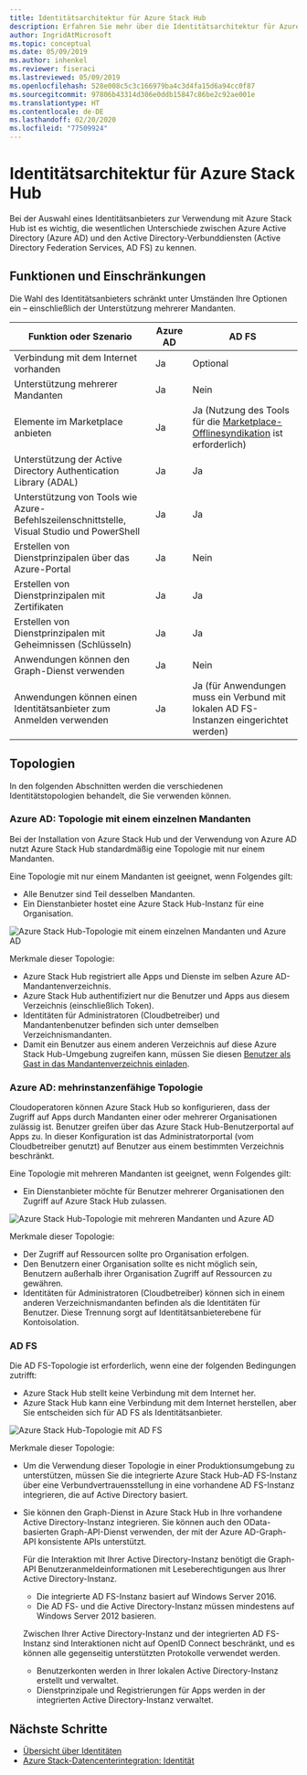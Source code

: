 ```yaml
---
title: Identitätsarchitektur für Azure Stack Hub
description: Erfahren Sie mehr über die Identitätsarchitektur für Azure Stack Hub und über die Unterschiede zwischen Azure AD und AD FS.
author: IngridAtMicrosoft
ms.topic: conceptual
ms.date: 05/09/2019
ms.author: inhenkel
ms.reviewer: fiseraci
ms.lastreviewed: 05/09/2019
ms.openlocfilehash: 528e008c5c3c166979ba4c3d4fa15d6a94cc0f87
ms.sourcegitcommit: 97806b43314d306e0ddb15847c86be2c92ae001e
ms.translationtype: HT
ms.contentlocale: de-DE
ms.lasthandoff: 02/20/2020
ms.locfileid: "77509924"
---
```

# <a name="identity-architecture-for-azure-stack-hub"></a>Identitätsarchitektur für Azure Stack Hub

Bei der Auswahl eines Identitätsanbieters zur Verwendung mit Azure Stack Hub ist es wichtig, die wesentlichen Unterschiede zwischen Azure Active Directory (Azure AD) und den Active Directory-Verbunddiensten (Active Directory Federation Services, AD FS) zu kennen.

## <a name="capabilities-and-limitations"></a>Funktionen und Einschränkungen

Die Wahl des Identitätsanbieters schränkt unter Umständen Ihre Optionen ein – einschließlich der Unterstützung mehrerer Mandanten.

|Funktion oder Szenario        |Azure AD  |AD FS  |
|------------------------------|----------|-------|
|Verbindung mit dem Internet vorhanden     |Ja       |Optional|
|Unterstützung mehrerer Mandanten     |Ja       |Nein      |
|Elemente im Marketplace anbieten |Ja       |Ja (Nutzung des Tools für die [Marketplace-Offlinesyndikation](azure-stack-download-azure-marketplace-item.md#disconnected-or-a-partially-connected-scenario) ist erforderlich)|
|Unterstützung der Active Directory Authentication Library (ADAL) |Ja |Ja|
|Unterstützung von Tools wie Azure-Befehlszeilenschnittstelle, Visual Studio und PowerShell  |Ja |Ja|
|Erstellen von Dienstprinzipalen über das Azure-Portal     |Ja |Nein|
|Erstellen von Dienstprinzipalen mit Zertifikaten      |Ja |Ja|
|Erstellen von Dienstprinzipalen mit Geheimnissen (Schlüsseln)    |Ja |Ja|
|Anwendungen können den Graph-Dienst verwenden           |Ja |Nein|
|Anwendungen können einen Identitätsanbieter zum Anmelden verwenden |Ja |Ja (für Anwendungen muss ein Verbund mit lokalen AD FS-Instanzen eingerichtet werden) |

## <a name="topologies"></a>Topologien

In den folgenden Abschnitten werden die verschiedenen Identitätstopologien behandelt, die Sie verwenden können.

### <a name="azure-ad-single-tenant-topology"></a>Azure AD: Topologie mit einem einzelnen Mandanten

Bei der Installation von Azure Stack Hub und der Verwendung von Azure AD nutzt Azure Stack Hub standardmäßig eine Topologie mit nur einem Mandanten.

Eine Topologie mit nur einem Mandanten ist geeignet, wenn Folgendes gilt:
- Alle Benutzer sind Teil desselben Mandanten.
- Ein Dienstanbieter hostet eine Azure Stack Hub-Instanz für eine Organisation.

![Azure Stack Hub-Topologie mit einem einzelnen Mandanten und Azure AD](media/azure-stack-identity-architecture/single-tenant.png)

Merkmale dieser Topologie:

- Azure Stack Hub registriert alle Apps und Dienste im selben Azure AD-Mandantenverzeichnis.
- Azure Stack Hub authentifiziert nur die Benutzer und Apps aus diesem Verzeichnis (einschließlich Token).
- Identitäten für Administratoren (Cloudbetreiber) und Mandantenbenutzer befinden sich unter demselben Verzeichnismandanten.
- Damit ein Benutzer aus einem anderen Verzeichnis auf diese Azure Stack Hub-Umgebung zugreifen kann, müssen Sie diesen [Benutzer als Gast in das Mandantenverzeichnis einladen](azure-stack-identity-overview.md#guest-users).

### <a name="azure-ad-multi-tenant-topology"></a>Azure AD: mehrinstanzenfähige Topologie

Cloudoperatoren können Azure Stack Hub so konfigurieren, dass der Zugriff auf Apps durch Mandanten einer oder mehrerer Organisationen zulässig ist. Benutzer greifen über das Azure Stack Hub-Benutzerportal auf Apps zu. In dieser Konfiguration ist das Administratorportal (vom Cloudbetreiber genutzt) auf Benutzer aus einem bestimmten Verzeichnis beschränkt.

Eine Topologie mit mehreren Mandanten ist geeignet, wenn Folgendes gilt:

- Ein Dienstanbieter möchte für Benutzer mehrerer Organisationen den Zugriff auf Azure Stack Hub zulassen.

![Azure Stack Hub-Topologie mit mehreren Mandanten und Azure AD](media/azure-stack-identity-architecture/multi-tenant.png)

Merkmale dieser Topologie:

- Der Zugriff auf Ressourcen sollte pro Organisation erfolgen.
- Den Benutzern einer Organisation sollte es nicht möglich sein, Benutzern außerhalb ihrer Organisation Zugriff auf Ressourcen zu gewähren.
- Identitäten für Administratoren (Cloudbetreiber) können sich in einem anderen Verzeichnismandanten befinden als die Identitäten für Benutzer. Diese Trennung sorgt auf Identitätsanbieterebene für Kontoisolation.
 
### <a name="ad-fs"></a>AD FS

Die AD FS-Topologie ist erforderlich, wenn eine der folgenden Bedingungen zutrifft:

- Azure Stack Hub stellt keine Verbindung mit dem Internet her.
- Azure Stack Hub kann eine Verbindung mit dem Internet herstellen, aber Sie entscheiden sich für AD FS als Identitätsanbieter.
  
![Azure Stack Hub-Topologie mit AD FS](media/azure-stack-identity-architecture/adfs.png)

Merkmale dieser Topologie:

- Um die Verwendung dieser Topologie in einer Produktionsumgebung zu unterstützen, müssen Sie die integrierte Azure Stack Hub-AD FS-Instanz über eine Verbundvertrauensstellung in eine vorhandene AD FS-Instanz integrieren, die auf Active Directory basiert.
- Sie können den Graph-Dienst in Azure Stack Hub in Ihre vorhandene Active Directory-Instanz integrieren. Sie können auch den OData-basierten Graph-API-Dienst verwenden, der mit der Azure AD-Graph-API konsistente APIs unterstützt.

  Für die Interaktion mit Ihrer Active Directory-Instanz benötigt die Graph-API Benutzeranmeldeinformationen mit Leseberechtigungen aus Ihrer Active Directory-Instanz.
  - Die integrierte AD FS-Instanz basiert auf Windows Server 2016.
  - Die AD FS- und die Active Directory-Instanz müssen mindestens auf Windows Server 2012 basieren.
  
  Zwischen Ihrer Active Directory-Instanz und der integrierten AD FS-Instanz sind Interaktionen nicht auf OpenID Connect beschränkt, und es können alle gegenseitig unterstützten Protokolle verwendet werden.
  - Benutzerkonten werden in Ihrer lokalen Active Directory-Instanz erstellt und verwaltet.
  - Dienstprinzipale und Registrierungen für Apps werden in der integrierten Active Directory-Instanz verwaltet.

## <a name="next-steps"></a>Nächste Schritte

- [Übersicht über Identitäten](azure-stack-identity-overview.md)
- [Azure Stack-Datencenterintegration: Identität](azure-stack-integrate-identity.md)
